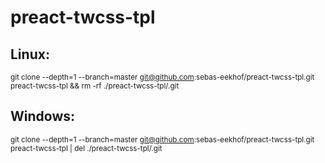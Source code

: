 # preact-twcss-tpl

## Linux:
<sup>git clone --depth=1 --branch=master git@github.com:sebas-eekhof/preact-twcss-tpl.git preact-twcss-tpl && rm -rf ./preact-twcss-tpl/.git</sup>

## Windows:
<sup>git clone --depth=1 --branch=master git@github.com:sebas-eekhof/preact-twcss-tpl.git preact-twcss-tpl | del ./preact-twcss-tpl/.git</sup>
